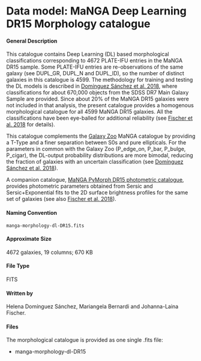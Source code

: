 
# Data model: MaNGA Deep Learning DR15 Morphology catalogue



#### General Description
<p>This catalogue contains Deep Learning (DL) based morphological classifications
    corresponding to 4672 PLATE-IFU entries in the MaNGA DR15 sample.
     Some PLATE-IFU entries are re-observations of the same galaxy
     (see DUPL_GR, DUPL_N and DUPL_ID), so the number of distinct
      galaxies in this catalogue is 4599.  The methodology for training and testing
      the DL models is described in <a href="http://adsabs.harvard.edu/doi/10.1093/mnras/sty338">Domínguez Sánchez et al. 2018</a>,
      where classifications for about 670,000 objects from the SDSS DR7
      Main Galaxy Sample are provided. Since about 20% of the MaNGA DR15
      galaxies were not included in that analysis, the present catalogue
    provides a homogenous morphological catalogue for all 4599 MaNGA DR15 galaxies.
        All the classifications have been eye-balled for additional reliability
        (see <a href="https://arxiv.org/abs/1811.02580">Fischer et al. 2018</a> for details).</p>
<p> This catalogue complements the
  <a href="https://data.sdss.org/datamodel/files/MANGA_MORPHOLOGY/GALAXY_ZOO/">Galaxy Zoo</a>
  MaNGA catalogue by providing a T-Type and a finer separation between S0s and pure ellipticals.
  For the parameters in common with the Galaxy Zoo (P_edge_on, P_bar, P_bulge, P_cigar),
  the DL-output probability distributions are more bimodal, reducing the fraction of
  galaxies with an uncertain classification
  (see <a href="http://adsabs.harvard.edu/doi/10.1093/mnras/sty338">Domínguez Sánchez et al. 2018</a>). </p>
<p> A companion catalogue, <a href="https://data.sdss.org/datamodel/files/MANGA_PHOTO/pymorph/PYMORPH_VER/manga-pymorph.html">MaNGA PyMorph DR15 photometric catalogue</a>,
     provides photometric parameters obtained from Sersic and Sersic+Exponential
     fits to the 2D surface brightness profiles for the same set of galaxies
    (see also <a href="https://arxiv.org/abs/1811.02580">Fischer et al. 2018</a>).<p>
</p></p>


#### Naming Convention
<code>manga-morphology-dl-DR15.fits</code>


#### Approximate Size
4672 galaxies, 19 columns; 670 KB


#### File Type
FITS


#### Written by
Helena Domínguez Sánchez, Mariangela Bernardi and Johanna-Laina Fischer.


#### Files
<p> The morphological catalogue is provided as one single .fits file:</p>
<ul>
<li><a href="#manga-morphology-dl-DR15.fits"></a>manga-morphology-dl-DR15</li>
</ul>


